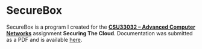 # SecureBox

SecureBox is a program I created for the [**CSU33032 – Advanced Computer Networks**](https://teaching.scss.tcd.ie/module/csu33032-advanced-computer-networks/) assignment **Securing The Cloud**. Documentation was submitted as a PDF and is available [here](Project_Documentation.pdf).
